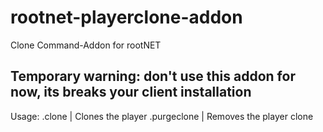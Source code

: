# rootnet-playerclone-addon
Clone Command-Addon for rootNET

## Temporary warning: don't use this addon for now, its breaks your client installation 

Usage:
.clone | Clones the player
.purgeclone | Removes the player clone
